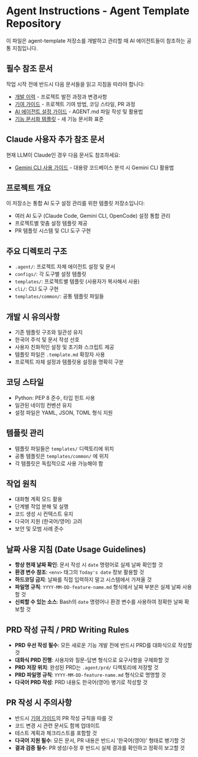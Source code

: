 # Agent Instructions - Agent Template Repository

이 파일은 agent-template 저장소를 개발하고 관리할 때 AI 에이전트들이 참조하는 공통 지침입니다.

## 필수 참조 문서
작업 시작 전에 반드시 다음 문서들을 읽고 지침을 따라야 합니다:

- [개발 이력](.agent/docs/development-history.md) - 프로젝트 발전 과정과 변경사항
- [기여 가이드](.agent/docs/contributing.md) - 프로젝트 기여 방법, 코딩 스타일, PR 과정
- [AI 에이전트 설정 가이드](.agent/docs/agent-config-guide.md) - AGENT.md 파일 작성 및 활용법
- [기능 문서화 템플릿](.agent/docs/feature-documentation-template.md) - 새 기능 문서화 표준

## Claude 사용자 추가 참조 문서
현재 LLM이 Claude인 경우 다음 문서도 참조하세요:

- [Gemini CLI 사용 가이드](.agent/gemini-cli-usage-guide.md) - 대용량 코드베이스 분석 시 Gemini CLI 활용법

## 프로젝트 개요
이 저장소는 통합 AI 도구 설정 관리를 위한 템플릿 저장소입니다:
- 여러 AI 도구 (Claude Code, Gemini CLI, OpenCode) 설정 통합 관리
- 프로젝트별 맞춤 설정 템플릿 제공
- PR 템플릿 시스템 및 CLI 도구 구현

## 주요 디렉토리 구조
- `.agent/`: 프로젝트 자체 에이전트 설정 및 문서
- `configs/`: 각 도구별 설정 템플릿
- `templates/`: 프로젝트별 템플릿 (사용자가 복사해서 사용)
- `cli/`: CLI 도구 구현
- `templates/common/`: 공통 템플릿 파일들

## 개발 시 유의사항
- 기존 템플릿 구조와 일관성 유지
- 한국어 주석 및 문서 작성 선호
- 사용자 친화적인 설정 및 초기화 스크립트 제공
- 템플릿 파일은 `.template.md` 확장자 사용
- 프로젝트 자체 설정과 템플릿용 설정을 명확히 구분

## 코딩 스타일
- Python: PEP 8 준수, 타입 힌트 사용
- 일관된 네이밍 컨벤션 유지
- 설정 파일은 YAML, JSON, TOML 형식 지원

## 템플릿 관리
- 템플릿 파일들은 `templates/` 디렉토리에 위치
- 공통 템플릿은 `templates/common/` 에 위치
- 각 템플릿은 독립적으로 사용 가능해야 함

## 작업 원칙
- 대화형 계획 모드 활용
- 단계별 작업 분해 및 실행
- 코드 생성 시 컨텍스트 유지
- 다국어 지원 (한국어/영어) 고려
- 보안 및 모범 사례 준수

## 날짜 사용 지침 (Date Usage Guidelines)
- **항상 현재 날짜 확인**: 문서 작성 시 `date` 명령어로 실제 날짜 확인할 것
- **환경 변수 참조**: `<env>` 태그의 `Today's date` 정보 활용할 것
- **하드코딩 금지**: 날짜를 직접 입력하지 말고 시스템에서 가져올 것
- **파일명 규칙**: `YYYY-MM-DD-feature-name.md` 형식에서 날짜 부분은 실제 날짜 사용할 것
- **신뢰할 수 있는 소스**: Bash의 `date` 명령어나 환경 변수를 사용하여 정확한 날짜 확보할 것

## PRD 작성 규칙 / PRD Writing Rules
- **PRD 우선 작성 필수**: 모든 새로운 기능 개발 전에 반드시 PRD를 대화식으로 작성할 것
- **대화식 PRD 진행**: 사용자와 질문-답변 형식으로 요구사항을 구체화할 것
- **PRD 저장 위치**: 완성된 PRD는 `.agent/prd/` 디렉토리에 저장할 것
- **PRD 파일명 규칙**: `YYYY-MM-DD-feature-name.md` 형식으로 명명할 것
- **다국어 PRD 작성**: PRD 내용도 한국어(영어) 병기로 작성할 것

## PR 작성 시 주의사항
- 반드시 [기여 가이드](.agent/docs/contributing.md)의 PR 작성 규칙을 따를 것
- 코드 변경 시 관련 문서도 함께 업데이트
- 테스트 계획과 체크리스트를 포함할 것
- **다국어 지원 필수**: 모든 문서, PR 내용은 반드시 '한국어(영어)' 형태로 병기할 것
- **결과 검증 필수**: PR 생성/수정 후 반드시 실제 결과를 확인하고 정확히 보고할 것